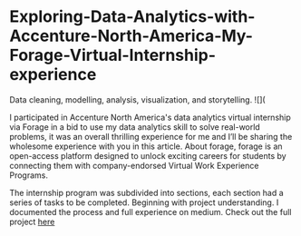 # Exploring-Data-Analytics-with-Accenture-North-America-My-Forage-Virtual-Internship-experience
Data cleaning, modelling, analysis, visualization, and storytelling.
![](

I participated in Accenture North America's data analytics virtual internship via Forage in a bid to use my data analytics skill to solve real-world problems, it was an overall thrilling experience for me and I’ll be sharing the wholesome experience with you in this article. About forage, forage is an open-access platform designed to unlock exciting careers for students by connecting them with company-endorsed Virtual Work Experience Programs.

The internship program was subdivided into sections, each section had a series of tasks to be completed. Beginning with project understanding.
I documented the process and full experience on medium. Check out the full project [here](https://medium.com/@Bukola-Ogunjimi/data-analysis-and-visualization-analyzing-social-buzzs-data-for-accenture-north-america-virtual-d5f4014e365b)
